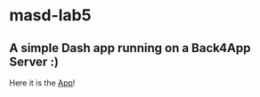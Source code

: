 # **masd-lab5**

## A simple Dash app running on a Back4App Server :)

Here it is the <a href="https://masdlab5-ai19jhc5.b4a.run" target="_blank">App</a>!
